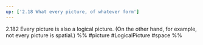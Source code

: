 ```yaml
---
up: ['2.18 What every picture, of whatever form']
---
```

2.182 Every picture is also a logical picture. (On the other hand, for example, not every picture is spatial.)
%%
#picture #LogicalPicture #space %%